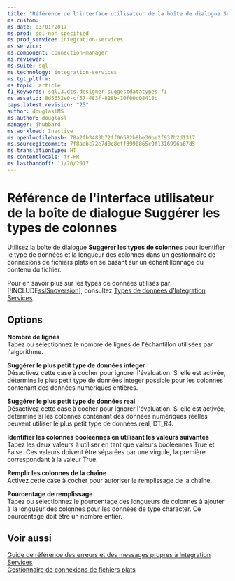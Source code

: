 ```yaml
---
title: "Référence de l’interface utilisateur de la boîte de dialogue Suggérer les types de colonnes | Microsoft Docs"
ms.custom: 
ms.date: 03/01/2017
ms.prod: sql-non-specified
ms.prod_service: integration-services
ms.service: 
ms.component: connection-manager
ms.reviewer: 
ms.suite: sql
ms.technology: integration-services
ms.tgt_pltfrm: 
ms.topic: article
f1_keywords: sql13.dts.designer.suggestdatatypes.f1
ms.assetid: 8d5652e0-cf57-483f-828b-10f00c08418b
caps.latest.revision: "25"
author: douglaslMS
ms.author: douglasl
manager: jhubbard
ms.workload: Inactive
ms.openlocfilehash: 78a2fb3483b72ff06582b8be30be2f937b2d1317
ms.sourcegitcommit: 7f8aebc72e7d0c8cff3990865c9f1316996a67d5
ms.translationtype: HT
ms.contentlocale: fr-FR
ms.lasthandoff: 11/20/2017
---
```

# <a name="suggest-column-types-dialog-box-ui-reference"></a>Référence de l'interface utilisateur de la boîte de dialogue Suggérer les types de colonnes
  Utilisez la boîte de dialogue **Suggérer les types de colonnes** pour identifier le type de données et la longueur des colonnes dans un gestionnaire de connexions de fichiers plats en se basant sur un échantillonnage du contenu du fichier.  
  
 Pour en savoir plus sur les types de données utilisés par [!INCLUDE[ssISnoversion](../../includes/ssisnoversion-md.md)], consultez [Types de données d’Integration Services](../../integration-services/data-flow/integration-services-data-types.md).  
  
## <a name="options"></a>Options  
 **Nombre de lignes**  
 Tapez ou sélectionnez le nombre de lignes de l'échantillon utilisées par l'algorithme.  
  
 **Suggérer le plus petit type de données integer**  
 Désactivez cette case à cocher pour ignorer l'évaluation. Si elle est activée, détermine le plus petit type de données integer possible pour les colonnes contenant des données numériques entières.  
  
 **Suggérer le plus petit type de données real**  
 Désactivez cette case à cocher pour ignorer l'évaluation. Si elle est activée, détermine si les colonnes contenant des données numériques réelles peuvent utiliser le plus petit type de données real, DT_R4.  
  
 **Identifier les colonnes booléennes en utilisant les valeurs suivantes**  
 Tapez les deux valeurs à utiliser en tant que valeurs booléennes True et False. Ces valeurs doivent être séparées par une virgule, la première correspondant à la valeur True.  
  
 **Remplir les colonnes de la chaîne**  
 Activez cette case à cocher pour autoriser le remplissage de la chaîne.  
  
 **Pourcentage de remplissage**  
 Tapez ou sélectionnez le pourcentage des longueurs de colonnes à ajouter à la longueur des colonnes pour les données de type character. Ce pourcentage doit être un nombre entier.  
  
## <a name="see-also"></a>Voir aussi  
 [Guide de référence des erreurs et des messages propres à Integration Services](../../integration-services/integration-services-error-and-message-reference.md)   
 [Gestionnaire de connexions de fichiers plats](../../integration-services/connection-manager/flat-file-connection-manager.md)  
  
  
